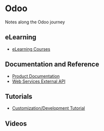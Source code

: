# Odoo
Notes along the Odoo journey

## eLearning
* [eLearning Courses](https://www.odoo.com/slides/all)

## Documentation and Reference
* [Product Documentation](https://www.odoo.com/documentation)
* [Web Services External API](https://www.odoo.com/documentation/14.0/developer/webservices/odoo.html)

## Tutorials
* [Customization/Development Tutorial](https://www.odoo.com/documentation/14.0/developer/howtos/rdtraining.html)

## Videos
